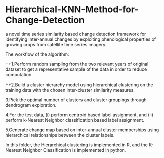 # Hierarchical-KNN-Method-for-Change-Detection

a novel time series similarity based change detection framework for identifying inter-annual changes by exploiting phenological properties of growing crops from satellite time series imagery. 

The workflow of the algorithm: 

++1.Perform random sampling from the two relevant years of original dataset to get a representative sample of the data in order to reduce computation.

++2.Build a cluster hierarchy model using hierarchical clustering on the training data with the chosen inter-cluster similarity measures.

  3.Pick the optimal number of clusters and cluster groupings through dendrogram exploration.

  4.For the test data, (i) perform centroid based label assignment, and (ii) perform k-Nearest Neighbor classification based label assignment.

  5.Generate change map based on inter-annual cluster memberships using hierarchical relationships between the cluster labels.

In this folder, the Hierarchical clustering is implemented in R, and the K-Nearest Neighbor Classification is implemented in python.

